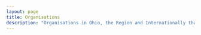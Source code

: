 ```yaml
---
layout: page
title: Organisations
description: "Organisations in Ohio, the Region and Internationally that can help develop, fund, and facilitate the development of cooperatives or that work on various cooperative movement efforts."
---
```

